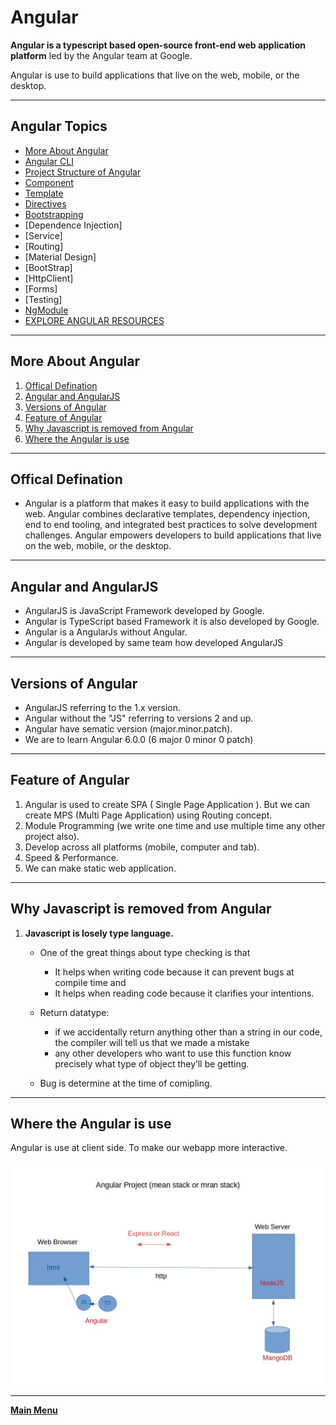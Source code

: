 # Angular

__Angular is a typescript based open-source front-end web application platform__ led by the Angular team at Google.

Angular is use to build applications that live on the web, mobile, or the desktop.

---

## Angular Topics

- [More About Angular](./Angular.md#More-About-Angular)
- [Angular CLI](./AngularCLI.md)
- [Project Structure of Angular](./Project_Structure.md)
- [Component](./Component.md#component)
- [Template](./Template.md)
- [Directives](./Directives.md)
- [Bootstrapping](./Bootstrapping.md)
- [Dependence Injection]
- [Service]
- [Routing]
- [Material Design]
- [BootStrap]
- [HttpClient]
- [Forms]
- [Testing]
- [NgModule](./NgModule.md)
- [EXPLORE ANGULAR RESOURCES](https://angular.io/resources)

---

## More About Angular

1. [Offical Defination](#Offical-Defination)
1. [Angular and AngularJS](#Angular-and-AngularJS)
1. [Versions of Angular](#Versions-of-Angular)
1. [Feature of Angular](#Feature-of-Angular)
1. [Why Javascript is removed from Angular](#Why-Javascript-is-removed-from-Angular)
1. [Where the Angular is use](#Where-the-Angular-is-use)

---

## Offical Defination

- Angular is a platform that makes it easy to build applications with the web. Angular combines declarative templates, dependency injection, end to end tooling, and integrated best practices to solve development challenges. Angular empowers developers to build applications that live on the web, mobile, or the desktop.

---

## Angular and AngularJS

- AngularJS is JavaScript Framework developed by Google.
- Angular is TypeScript based Framework it is also developed by Google.
- Angular is a AngularJs without Angular.
- Angular is developed by same team how developed AngularJS

---

## Versions of Angular

- AngularJS referring to the 1.x version.
- Angular without the "JS" referring to versions 2 and up.
- Angular have sematic version (major.minor.patch).
- We are to learn Angular 6.0.0 (6 major 0 minor 0 patch)

---

## Feature of Angular

1. Angular is used to create SPA ( Single Page Application ). But we can create MPS (Multi Page Application) using Routing concept.
1. Module Programming (we write one time and use multiple time any other project also).
1. Develop across all platforms (mobile, computer and tab).
1. Speed & Performance.
1. We can make static web application.

---

## Why Javascript is removed from Angular

1. __Javascript is losely type language.__

    - One of the great things about type checking is that
        - It helps when writing code because it can prevent bugs at compile time and
        - It helps when reading code because it clarifies your intentions.

    - Return datatype:
        - if we accidentally return anything other than a string in our code, the compiler will tell us that we made a mistake
        - any other developers who want to use this function know precisely what type of object they’ll be getting.

    - Bug is determine at the time of comipling.

---

## Where the Angular is use

Angular is use at client side. To make our webapp more interactive.

![ Diagram shown where the Angular is use](./Image/angular_project.jpeg "Angular Project")

---

__[Main Menu](./Angular.md#Angular-Topics)__